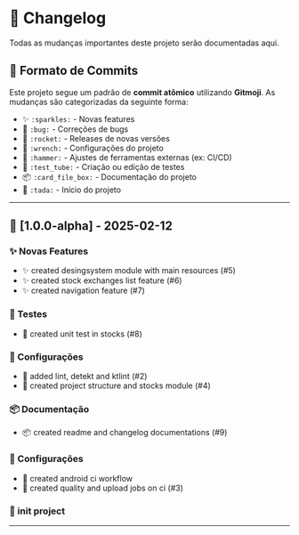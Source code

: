 # 📌 Changelog

Todas as mudanças importantes deste projeto serão documentadas aqui.

## 📜 Formato de Commits

Este projeto segue um padrão de **commit atômico** utilizando **Gitmoji**. As mudanças são categorizadas da seguinte forma:

- ✨ `:sparkles:` - Novas features
- 🐛 `:bug:` - Correções de bugs
- 🚀 `:rocket:` - Releases de novas versões
- 🔧 `:wrench:` - Configurações do projeto
- 🔨 `:hammer:` - Ajustes de ferramentas externas (ex: CI/CD)
- 🧪 `:test_tube:` - Criação ou edição de testes
- 📦 `:card_file_box:` - Documentação do projeto
- 🎉 `:tada:` - Início do projeto

---

## 🚀 [1.0.0-alpha] - 2025-02-12
### ✨ Novas Features
- ✨ created desingsystem module with main resources (#5)
- ✨ created stock exchanges list feature (#6)
- ✨ created navigation feature (#7)
### 🧪 Testes
- 🧪 created unit test in stocks (#8)
### 🔧 Configurações
- 🔧 added lint, detekt and ktlint (#2)
- 🔧 created project structure and stocks module (#4)
### 📦 Documentação
- 📦 created readme and changelog documentations (#9)
### 🔨 Configurações
- 🔨 created android ci workflow
- 🔨 created quality and upload jobs on ci (#3)
### 🎉 init project

---
